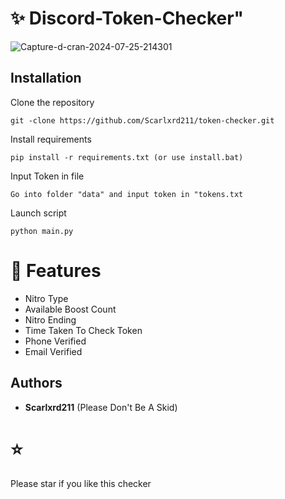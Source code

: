 # ✨ Discord-Token-Checker"
 
<img src="https://i.ibb.co/vQpWVzG/Capture-d-cran-2024-07-25-214301.png" alt="Capture-d-cran-2024-07-25-214301" border="0"></a>

## Installation
Clone the repository
```
git -clone https://github.com/Scarlxrd211/token-checker.git
```
Install requirements
```
pip install -r requirements.txt (or use install.bat)
```
Input Token in file
```
Go into folder "data" and input token in "tokens.txt
```
Launch script
```
python main.py
```

# 🚀 Features

- Nitro Type
- Available Boost Count
- Nitro Ending
- Time Taken To Check Token
- Phone Verified
- Email Verified

## Authors

- **Scarlxrd211** (Please Don't Be A Skid)

# ⭐
Please star if you like this checker
